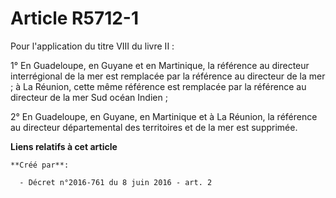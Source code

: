 # Article R5712-1

Pour l'application du titre VIII du livre II : 

1° En Guadeloupe, en Guyane et en Martinique, la référence au directeur  interrégional de la mer est remplacée par la
référence au directeur de  la mer ; à La Réunion, cette même référence est remplacée par la  référence au directeur de la mer
Sud océan Indien ; 

2° En Guadeloupe, en Guyane, en Martinique et à La Réunion, la  référence au directeur départemental des territoires et de la
mer est  supprimée.

**Liens relatifs à cet article**

	**Créé par**:

	  - Décret n°2016-761 du 8 juin 2016 - art. 2
